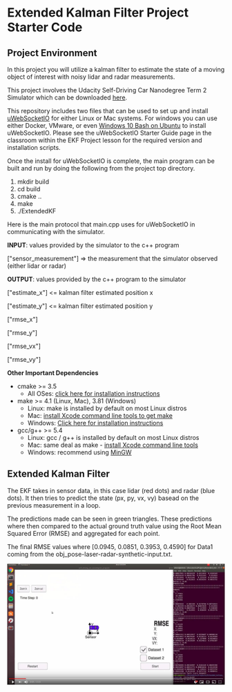 # Extended Kalman Filter Project Starter Code

Project Environment
---
In this project you will utilize a kalman filter to estimate the state of a moving object of interest with noisy lidar and radar measurements.

This project involves the Udacity Self-Driving Car Nanodegree Term 2 Simulator which can be downloaded [here](https://github.com/udacity/self-driving-car-sim/releases).

This repository includes two files that can be used to set up and install [uWebSocketIO](https://github.com/uWebSockets/uWebSockets) for either Linux or Mac systems. For windows you can use either Docker, VMware, or even [Windows 10 Bash on Ubuntu](https://www.howtogeek.com/249966/how-to-install-and-use-the-linux-bash-shell-on-windows-10/) to install uWebSocketIO. Please see the uWebSocketIO Starter Guide page in the classroom within the EKF Project lesson for the required version and installation scripts.

Once the install for uWebSocketIO is complete, the main program can be built and run by doing the following from the project top directory.

1. mkdir build
2. cd build
3. cmake ..
4. make
5. ./ExtendedKF

Here is the main protocol that main.cpp uses for uWebSocketIO in communicating with the simulator.

**INPUT**: values provided by the simulator to the c++ program

["sensor_measurement"] => the measurement that the simulator observed (either lidar or radar)


**OUTPUT**: values provided by the c++ program to the simulator

["estimate_x"] <= kalman filter estimated position x

["estimate_y"] <= kalman filter estimated position y

["rmse_x"]

["rmse_y"]

["rmse_vx"]

["rmse_vy"]

**Other Important Dependencies**
* cmake >= 3.5
  * All OSes: [click here for installation instructions](https://cmake.org/install/)
* make >= 4.1 (Linux, Mac), 3.81 (Windows)
  * Linux: make is installed by default on most Linux distros
  * Mac: [install Xcode command line tools to get make](https://developer.apple.com/xcode/features/)
  * Windows: [Click here for installation instructions](http://gnuwin32.sourceforge.net/packages/make.htm)
* gcc/g++ >= 5.4
  * Linux: gcc / g++ is installed by default on most Linux distros
  * Mac: same deal as make - [install Xcode command line tools](https://developer.apple.com/xcode/features/)
  * Windows: recommend using [MinGW](http://www.mingw.org/)


Extended Kalman Filter
---
The EKF takes in sensor data, in this case lidar (red dots) and radar (blue dots). It then tries to predict the state (px, py, vx, vy) basead on the previous measurement in a loop. 

The predictions made can be seen in green triangles. These predictions where then compared to the actual ground truth value using the Root Mean Squared Error (RMSE) and aggregated for each point. 

The final RMSE values where [0.0945, 0.0851, 0.3953, 0.4590] for Data1 coming from the obj_pose-laser-radar-synthetic-input.txt.

[![Final result video](./Images/Extended_kalman_filter_video_cover.jpg)](https://www.youtube.com/watch?v=6V0R5MHgLpk)